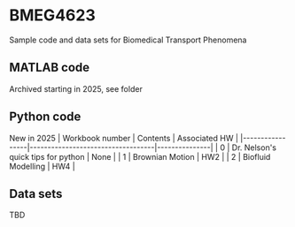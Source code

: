 # BMEG4623
Sample code and data sets for Biomedical Transport Phenomena

## MATLAB code
Archived starting in 2025, see folder



## Python code
New in 2025
| Workbook number | Contents                          | Associated HW |
|-----------------|-----------------------------------|---------------|
| 0               | Dr. Nelson's quick tips for python | None          |
| 1               | Brownian Motion                   | HW2           |
| 2               | Biofluid Modelling                   | HW4           |


## Data sets
TBD
